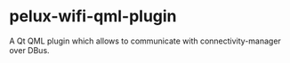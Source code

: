# pelux-wifi-qml-plugin
A Qt QML plugin which allows to communicate with connectivity-manager over DBus. 
